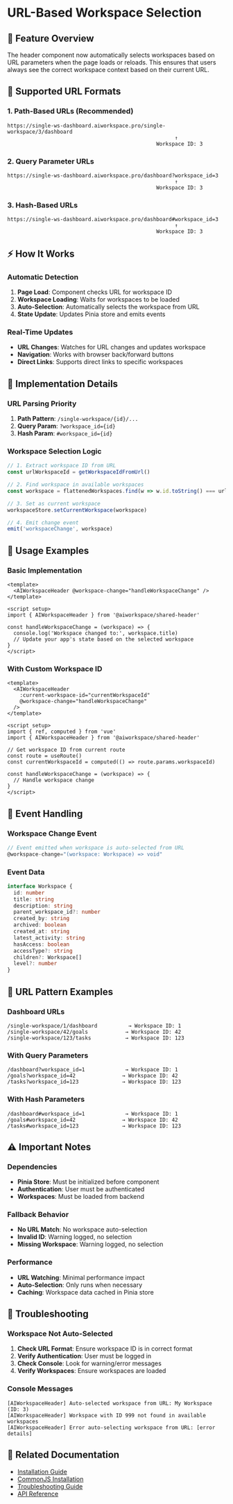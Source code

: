 # URL-Based Workspace Selection

## 🎯 **Feature Overview**

The header component now automatically selects workspaces based on URL parameters when the page loads or reloads. This ensures that users always see the correct workspace context based on their current URL.

## 🔗 **Supported URL Formats**

### 1. **Path-Based URLs (Recommended)**
```
https://single-ws-dashboard.aiworkspace.pro/single-workspace/3/dashboard
                                                      ↑
                                                Workspace ID: 3
```

### 2. **Query Parameter URLs**
```
https://single-ws-dashboard.aiworkspace.pro/dashboard?workspace_id=3
                                                      ↑
                                                Workspace ID: 3
```

### 3. **Hash-Based URLs**
```
https://single-ws-dashboard.aiworkspace.pro/dashboard#workspace_id=3
                                                      ↑
                                                Workspace ID: 3
```

## ⚡ **How It Works**

### **Automatic Detection**
1. **Page Load**: Component checks URL for workspace ID
2. **Workspace Loading**: Waits for workspaces to be loaded
3. **Auto-Selection**: Automatically selects the workspace from URL
4. **State Update**: Updates Pinia store and emits events

### **Real-Time Updates**
- **URL Changes**: Watches for URL changes and updates workspace
- **Navigation**: Works with browser back/forward buttons
- **Direct Links**: Supports direct links to specific workspaces

## 🚀 **Implementation Details**

### **URL Parsing Priority**
1. **Path Pattern**: `/single-workspace/{id}/...`
2. **Query Param**: `?workspace_id={id}`
3. **Hash Param**: `#workspace_id={id}`

### **Workspace Selection Logic**
```typescript
// 1. Extract workspace ID from URL
const urlWorkspaceId = getWorkspaceIdFromUrl()

// 2. Find workspace in available workspaces
const workspace = flattenedWorkspaces.find(w => w.id.toString() === urlWorkspaceId)

// 3. Set as current workspace
workspaceStore.setCurrentWorkspace(workspace)

// 4. Emit change event
emit('workspaceChange', workspace)
```

## 📱 **Usage Examples**

### **Basic Implementation**
```vue
<template>
  <AIWorkspaceHeader @workspace-change="handleWorkspaceChange" />
</template>

<script setup>
import { AIWorkspaceHeader } from '@aiworkspace/shared-header'

const handleWorkspaceChange = (workspace) => {
  console.log('Workspace changed to:', workspace.title)
  // Update your app's state based on the selected workspace
}
</script>
```

### **With Custom Workspace ID**
```vue
<template>
  <AIWorkspaceHeader 
    :current-workspace-id="currentWorkspaceId"
    @workspace-change="handleWorkspaceChange" 
  />
</template>

<script setup>
import { ref, computed } from 'vue'
import { AIWorkspaceHeader } from '@aiworkspace/shared-header'

// Get workspace ID from current route
const route = useRoute()
const currentWorkspaceId = computed(() => route.params.workspaceId)

const handleWorkspaceChange = (workspace) => {
  // Handle workspace change
}
</script>
```

## 🔄 **Event Handling**

### **Workspace Change Event**
```typescript
// Event emitted when workspace is auto-selected from URL
@workspace-change="(workspace: Workspace) => void"
```

### **Event Data**
```typescript
interface Workspace {
  id: number
  title: string
  description: string
  parent_workspace_id?: number
  created_by: string
  archived: boolean
  created_at: string
  latest_activity: string
  hasAccess: boolean
  accessType?: string
  children?: Workspace[]
  level?: number
}
```

## 🎨 **URL Pattern Examples**

### **Dashboard URLs**
```
/single-workspace/1/dashboard          → Workspace ID: 1
/single-workspace/42/goals            → Workspace ID: 42
/single-workspace/123/tasks           → Workspace ID: 123
```

### **With Query Parameters**
```
/dashboard?workspace_id=1             → Workspace ID: 1
/goals?workspace_id=42               → Workspace ID: 42
/tasks?workspace_id=123              → Workspace ID: 123
```

### **With Hash Parameters**
```
/dashboard#workspace_id=1             → Workspace ID: 1
/goals#workspace_id=42               → Workspace ID: 42
/tasks#workspace_id=123              → Workspace ID: 123
```

## ⚠️ **Important Notes**

### **Dependencies**
- **Pinia Store**: Must be initialized before component
- **Authentication**: User must be authenticated
- **Workspaces**: Must be loaded from backend

### **Fallback Behavior**
- **No URL Match**: No workspace auto-selection
- **Invalid ID**: Warning logged, no selection
- **Missing Workspace**: Warning logged, no selection

### **Performance**
- **URL Watching**: Minimal performance impact
- **Auto-Selection**: Only runs when necessary
- **Caching**: Workspace data cached in Pinia store

## 🐛 **Troubleshooting**

### **Workspace Not Auto-Selected**
1. **Check URL Format**: Ensure workspace ID is in correct format
2. **Verify Authentication**: User must be logged in
3. **Check Console**: Look for warning/error messages
4. **Verify Workspaces**: Ensure workspaces are loaded

### **Console Messages**
```
[AIWorkspaceHeader] Auto-selected workspace from URL: My Workspace (ID: 3)
[AIWorkspaceHeader] Workspace with ID 999 not found in available workspaces
[AIWorkspaceHeader] Error auto-selecting workspace from URL: [error details]
```

## 🔗 **Related Documentation**

- [Installation Guide](./INSTALLATION_GUIDE.md)
- [CommonJS Installation](./COMMONJS_INSTALLATION.md)
- [Troubleshooting Guide](./TROUBLESHOOTING.md)
- [API Reference](./README.md#api-reference)
